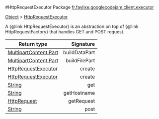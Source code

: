 #HttpRequestExecutor
Package [fr.faylixe.googlecodejam.client.executor](nullfr/faylixe/googlecodejam/client/executor)

[Object]() > [HttpRequestExecutor]()

<p>A {@link HttpRequestExecutor} is an abstraction
 on top of {@link HttpRequestFactory} that handles
 GET and POST request.</p>


Return type | Signature
--- | ---:
[MultipartContent.Part]() | buildDataPart
[MultipartContent.Part]() | buildFilePart
[HttpRequestExecutor]() | create
[HttpRequestExecutor]() | create
[String]() | get
[String]() | getHostname
[HttpRequest]() | getRequest
[String]() | post
